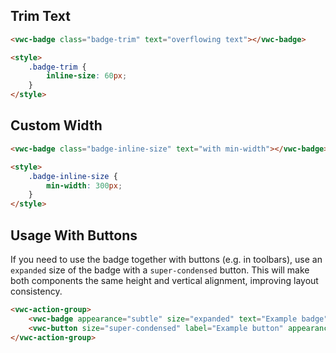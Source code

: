 ## Trim Text

```html preview
<vwc-badge class="badge-trim" text="overflowing text"></vwc-badge>

<style>
	.badge-trim {
		inline-size: 60px;
	}
</style>
```

## Custom Width

```html preview
<vwc-badge class="badge-inline-size" text="with min-width"></vwc-badge>

<style>
	.badge-inline-size {
		min-width: 300px;
	}
</style>
```

## Usage With Buttons

If you need to use the badge together with buttons (e.g. in toolbars), use an `expanded` size of the badge with a `super-condensed` button. This will make both components the same height and vertical alignment, improving layout consistency.

```html preview
<vwc-action-group>
	<vwc-badge appearance="subtle" size="expanded" text="Example badge"></vwc-badge>
	<vwc-button size="super-condensed" label="Example button" appearance="filled"></vwc-button>
</vwc-action-group>
```
